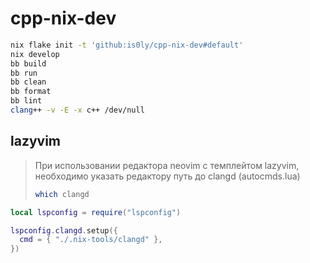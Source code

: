 # cpp-nix-dev

```sh
nix flake init -t 'github:is0ly/cpp-nix-dev#default'
nix develop
bb build
bb run
bb clean
bb format
bb lint
clang++ -v -E -x c++ /dev/null 
```


## lazyvim

> При использовании редактора neovim с темплейтом lazyvim, необходимо указать редактору путь до clangd (autocmds.lua)
>
>```sh
>which clangd
>```

```lua
local lspconfig = require("lspconfig")

lspconfig.clangd.setup({
  cmd = { "./.nix-tools/clangd" },
})
```
